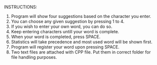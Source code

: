 INSTRUCTIONS:

1) Program will show four suggestions based on the character you enter.
2) You can choose any given suggestion by pressing 1 to 4.
3) If you wish to enter your own word, you can do so.
4) Keep entering characters untill your word is complete.
5) When your word is completed, press SPACE.
6) Statistics will take precedence and most used word will be shown first.
7) Program will register your word upon pressing SPACE.
8) Two text files are attached with CPP file. Put them in correct folder for file handling purposes.